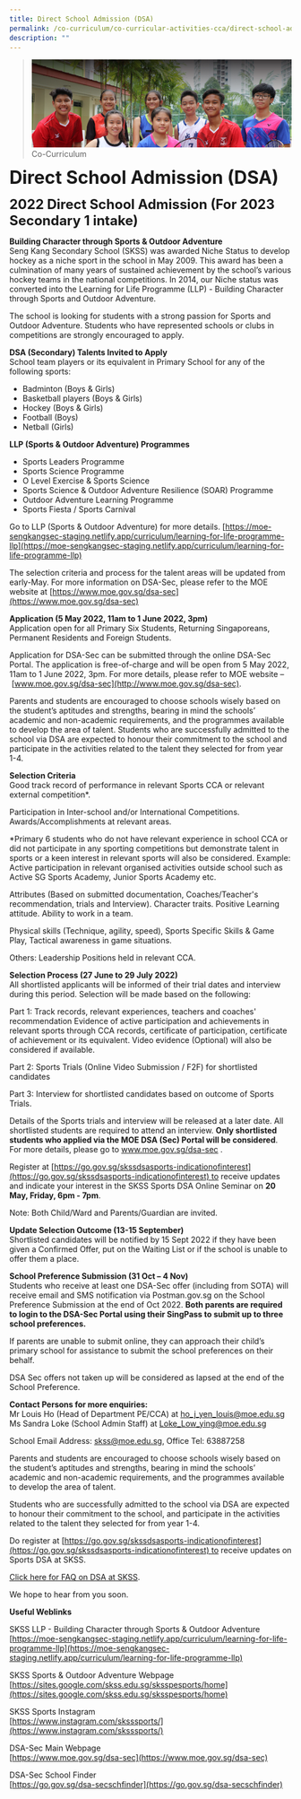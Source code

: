 ```yaml
---
title: Direct School Admission (DSA)
permalink: /co-curriculum/co-curricular-activities-cca/direct-school-admission-dsa
description: ""
---
```

>![](/images/About%20us.jpg)
>Co-Curriculum

**<font size=6>Direct School Admission (DSA)</font>**<br>

**<font size=5>2022 Direct School Admission (For 2023 Secondary 1 intake)</font>**<br>

**Building Character through Sports & Outdoor Adventure**<br>
Seng Kang Secondary School (SKSS) was awarded Niche Status to develop hockey as a niche sport in the school in May 2009. This award has been a culmination of many years of sustained achievement by the school’s various hockey teams in the national competitions. In 2014, our Niche status was converted into the Learning for Life Programme (LLP) - Building Character through Sports and Outdoor Adventure.

The school is looking for students with a strong passion for Sports and Outdoor Adventure. Students who have represented schools or clubs in competitions are strongly encouraged to apply.

**DSA (Secondary) Talents Invited to Apply**<br>
School team players or its equivalent in Primary School for any of the following sports:

*   Badminton (Boys & Girls)
*   Basketball players (Boys & Girls)
*   Hockey (Boys & Girls)
*   Football (Boys)
*   Netball (Girls)

**LLP (Sports & Outdoor Adventure) Programmes**        

*   Sports Leaders Programme
*   Sports Science Programme
*   O Level Exercise & Sports Science
*   Sports Science & Outdoor Adventure Resilience (SOAR) Programme
*   Outdoor Adventure Learning Programme
*   Sports Fiesta / Sports Carnival

Go to LLP (Sports & Outdoor Adventure) for more details. [https://moe-sengkangsec-staging.netlify.app/curriculum/learning-for-life-programme-llp](https://moe-sengkangsec-staging.netlify.app/curriculum/learning-for-life-programme-llp)

The selection criteria and process for the talent areas will be updated from early-May. For more information on DSA-Sec, please refer to the MOE website at [https://www.moe.gov.sg/dsa-sec](https://www.moe.gov.sg/dsa-sec)

  

**Application (5 May 2022, 11am to 1 June 2022, 3pm)**<br>
Application open for all Primary Six Students, Returning Singaporeans, Permanent Residents and Foreign Students.

Application for DSA-Sec can be submitted through the online DSA-Sec Portal. The application is free-of-charge and will be open from 5 May 2022, 11am to 1 June 2022, 3pm. For more details, please refer to MOE website – [www.moe.gov.sg/dsa-sec](http://www.moe.gov.sg/dsa-sec).

Parents and students are encouraged to choose schools wisely based on the student’s aptitudes and strengths, bearing in mind the schools’ academic and non-academic requirements, and the programmes available to develop the area of talent.
Students who are successfully admitted to the school via DSA are expected to honour their commitment to the school and participate in the activities related to the talent they selected for from year 1-4. 

  
**Selection Criteria** <br>
Good track record of performance in relevant Sports CCA or relevant external competition\*.

  

Participation in Inter-school and/or International Competitions. Awards/Accomplishments at relevant areas.

  

\*Primary 6 students who do not have relevant experience in school CCA or did not participate in any sporting competitions but demonstrate talent in sports or a keen interest in relevant sports will also be considered. Example: Active participation in relevant organised activities outside school such as Active SG Sports Academy, Junior Sports Academy etc.

  

Attributes (Based on submitted documentation, Coaches/Teacher's recommendation, trials and Interview). Character traits. Positive Learning attitude. Ability to work in a team.

  

Physical skills (Technique, agility, speed), Sports Specific Skills & Game Play, Tactical awareness in game situations.

  

Others: Leadership Positions held in relevant CCA.

**Selection Process (27 June to 29 July 2022)**<br>
All shortlisted applicants will be informed of their trial dates and interview during this period. Selection will be made based on the following:

  

Part 1: Track records, relevant experiences, teachers and coaches' recommendation Evidence of active participation and achievements in relevant sports through CCA records, certificate of participation, certificate of achievement or its equivalent. Video evidence (Optional) will also be considered if available. 

  

Part 2: Sports Trials (Online Video Submission / F2F) for shortlisted candidates 

Part 3: Interview for shortlisted candidates based on outcome of Sports Trials. 

  

Details of the Sports trials and interview will be released at a later date. All shortlisted students are required to attend an interview. **Only shortlisted students who applied via the MOE DSA (Sec) Portal will be considered**. For more details, please go to www.moe.gov.sg/dsa-sec . 


Register at [https://go.gov.sg/skssdsasports-indicationofinterest](https://go.gov.sg/skssdsasports-indicationofinterest) to receive updates and indicate your interest in the SKSS Sports DSA Online Seminar on **20 May, Friday, 6pm - 7pm**.

  

Note: Both Child/Ward and Parents/Guardian are invited.  

  

**Update Selection Outcome (13-15 September)**<br>
Shortlisted candidates will be notified by 15 Sept 2022 if they have been given a Confirmed Offer, put on the Waiting List or if the school is unable to offer them a place.

  

**School Preference Submission (31 Oct – 4 Nov)**<br>
Students who receive at least one DSA-Sec offer (including from SOTA) will receive email and SMS notification via Postman.gov.sg on the School Preference Submission at the end of Oct 2022. **Both parents are required to login to the DSA-Sec Portal using their SingPass to submit up to three school preferences.** 

  

If parents are unable to submit online, they can approach their child’s primary school for assistance to submit the school preferences on their behalf. 

  

DSA Sec offers not taken up will be considered as lapsed at the end of the School Preference.

  

**Contact Persons for more enquiries:**<br>
Mr Louis Ho (Head of Department PE/CCA) at [ho\_j\_yen\_louis@moe.edu.sg](mailto:ho_j_yen_louis@moe.edu.sg)  <br>
Ms Sandra Loke (School Admin Staff) at [Loke\_Low\_ying@moe.edu.sg](mailto:Loke_Low_ying@moe.edu.sg)

School Email Address: [skss@moe.edu.sg](mailto:skss@moe.edu.sg), Office Tel: 63887258

  

Parents and students are encouraged to choose schools wisely based on the student’s aptitudes and strengths, bearing in mind the schools’ academic and non-academic requirements, and the programmes available to develop the area of talent.

  

Students who are successfully admitted to the school via DSA are expected to honour their commitment to the school, and participate in the activities related to the talent they selected for from year 1-4. 

  

Do register at [https://go.gov.sg/skssdsasports-indicationofinterest](https://go.gov.sg/skssdsasports-indicationofinterest) to receive updates on Sports DSA at SKSS. 

  

[Click here for FAQ on DSA at SKSS](/files/CCA/Frequently%20Asked%20Question%20DSA.pdf). 

  

We hope to hear from you soon. 

  

**Useful Weblinks**


SKSS LLP - Building Character through Sports & Outdoor Adventure<br>
[https://moe-sengkangsec-staging.netlify.app/curriculum/learning-for-life-programme-llp](https://moe-sengkangsec-staging.netlify.app/curriculum/learning-for-life-programme-llp)

  

SKSS Sports & Outdoor Adventure Webpage<br>
[https://sites.google.com/skss.edu.sg/sksspesports/home](https://sites.google.com/skss.edu.sg/sksspesports/home)

  

SKSS Sports Instagram<br>
[https://www.instagram.com/sksssports/](https://www.instagram.com/sksssports/)

  

DSA-Sec Main Webpage<br>
[https://www.moe.gov.sg/dsa-sec](https://www.moe.gov.sg/dsa-sec)

  

DSA-Sec School Finder<br>
[https://go.gov.sg/dsa-secschfinder](https://go.gov.sg/dsa-secschfinder)